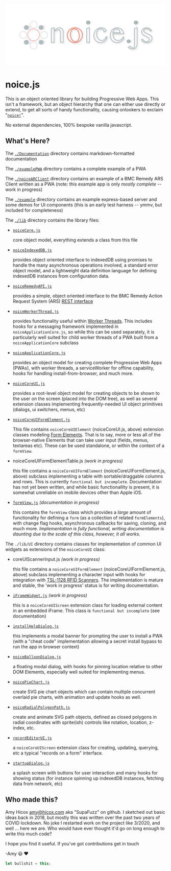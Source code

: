 ![noice](Documentation/noice_logo.svg)

# noice.js

This is an object oriented library for building Progressive Web Apps. This isn't a framework, but an object hierarchy that one can either use directly or extend, to get all sorts of handy functionality, causing onlookers to exclaim "[`noice!`](https://youtu.be/SAfq55aiqPc)".

No external dependencies, 100% bespoke vanilla javascript.


## What's Here?
The [`./Documentation`](Documentation) directory contains markdown-formatted documentation

The [`./examplePWA`](examplePWA) directory contains a complete example of a PWA

The [`./noiceARClient`](noiceARClient) directory contains an example of a BMC Remedy ARS Client written as a PWA (note: this example app is only *mostly complete* -- work in progress)

The [`./example`](example) directory contains an example express-based server and some demos for UI components (this is an early test harness -- ymmv, but included for completeness)

The [`./lib`](lib) directory contains the library files:

* [`noiceCore.js`](Documentation/noiceCore.md)

    core object model, everything extends a class from this file


* [`noiceIndexedDB.js`](Documentation/noiceIndexedDB.md)

    provides object oriented interface to indexedDB using promises to handle the many asynchronous operations involved, a standard error object model, and a lightweight data definition language for defining indexedDB instances from configuration data.


* [`noiceRemedyAPI.js`](Documentation/noiceRemedyAPI.md)

    provides a simple, object oriented interface to the BMC Remedy Action Request System (ARS) [REST interface](https://docs.bmc.com/docs/ars2008/overview-of-the-rest-api-929631053.html)


* [`noiceWorkerThread.js`](Documentation/noiceWorkerThread.md)

    provides functionality useful within [Worker Threads](https://developer.mozilla.org/en-US/docs/Web/API/Web_Workers_API). This includes hooks for a messaging framework implemented in `noiceApplicationCore.js`, so while this can be used separately, it is particularly well suited for child worker threads of a PWA built from a `noiceApplicationCore` subclass


* [`noiceApplicationCore.js`](Documentation/noiceApplicationCore.md)

    provides an object model for creating complete Progressive Web Apps (PWAs), with worker threads, a serviceWorker for offline capability, hooks for handling install-from-browser, and much more.


* [`noiceCoreUI.js`](Documentation/noiceCoreUI.md)

    provides a root-level object model for creating objects to be shown to the user on the screen (placed into the DOM tree), as well as several extension classes implementing frequently-needed UI object primitives (dialogs, ui switchers, menus, etc)


* [`noiceCoreUIFormElement.js`](Documentation/noiceCoreUIFormElement.md)

    This file contains `noiceCoreUIElement` (noiceCoreUI.js, above) extension classes modeling [Form Elements](https://developer.mozilla.org/en-US/docs/Web/HTML/Element/form). That is to say, more or less all of the browser-native Elements that can take user input (fields, menus, textareas etc). These can be used standalone, or within the context of a `formView`.


* noiceCoreUIFormElementTable.js *(work in progress)*

    this file contains a `noiceCoreUIFormElement` (noiceCoreUIFormElement.js, above) subclass implementing a table with sortable/draggable columns and rows. This is currently `functional but incomplete`. Documentation has not yet been written, and while basic functionallity is present, it is somewhat unreliable on mobile devices other than Apple iOS.


* [`formView.js`](Documentation/formView.md) *(documentation in progress)*

    this contains the `formView` class which provides a *large* amount of functionality for defining a `form` (as a collection of related `formElements`), with change flag hooks, asynchronous callbacks for saving, cloning, and much more. *Implementation is fully functional, writing documentation is daunting due to the scale of this class, however, it all works.*



The `./lib/UI` directory contains classes for implementation of common UI widgets as extensions of the `noiceCoreUI` class:


* coreUIScannerInput.js *(work in progress)*

    this file contains a `noiceCoreUIFormElement` (noiceCoreUIFormElement.js, above) subclass implementing a character input with hooks for integration with [TSL-1128 RFID Scanners](https://www.tsl.com/products/1128-bluetooth-handheld-uhf-rfid-reader/). The implementation is mature and stable, the 'work in progress' status is for writing documentation.


* [`iFrameWidget.js`](Documentation/UI/iFrameWidget.md) *(work in progress)*

    this is a `noiceCoreUIScreen` extension class for loading external content in an embedded iFrame. This class is `functional but incomplete` (see documentation)


* [`installHelpDialog.js`](Documentation/UI/installHelpDialog.md)

    this implements a modal banner for prompting the user to install a PWA (with a "cheat code" implementation allowing a secret install bypass to run the app in browser context)


* [`noiceBalloonDialog.js`](Documentation/UI/noiceBalloonDialog.md)

    a floating modal dialog, with hooks for pinning location relative to other DOM Elements, especially well suited for implementing menus.


* [`noicePieChart.js`](Documentation/UI/noicePieChart.md)

    create SVG pie chart objects which can contain multiple concurrent overlaid pie charts, with animation and update hooks as well.


* [`noiceRadialPolygonPath.js`](Documentation/UI/noiceRadialPolygonPath.md)

    create and animate SVG path objects, defined as closed polygons in radial coordinates with sprite(ish) controls like rotation, location, z-index, etc.


* [`recordEditorUI.js`](Documentation/UI/recordEditorUI.md)

    a `noiceCoreUIScreen` extension class for creating, updating, querying, etc a typical "records on a form" interface.


* [`startupDialog.js`](Documentation/UI/startupDialog.md)

    a splash screen with buttons for user interaction and many hooks for showing status (for instance spinning up indexedDB instances, fetching data from network, etc)


## Who made this?

Amy Hicox <amy@hicox.com> aka "SupaFuzz" on github. I sketched out basic ideas back in 2018, but mostly this was written over the past two years of COVID lockdown. No joke I restarted work on the project like 3/2020, and well ... here we are. Who would have ever thought it'd go on long enough to write this much code?

I hope you find it useful. If you've got contributions get in touch

-Amy :smiley: :heart:

```javascript
let bullshit = this;
```

